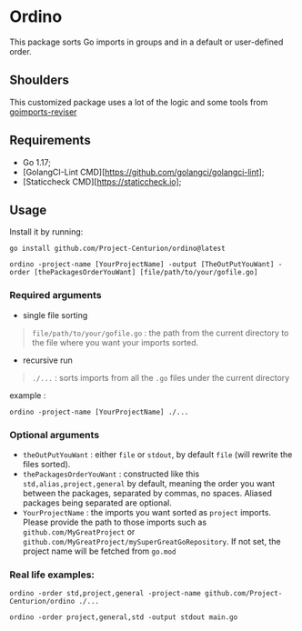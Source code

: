 # Ordino

This package sorts Go imports in groups and in a default or user-defined order. 

## Shoulders

This customized package uses a lot of the logic and some tools from [goimports-reviser](https://github.com/incu6us/goimports-reviser)

## Requirements

* Go 1.17;
* [GolangCI-Lint CMD][https://github.com/golangci/golangci-lint];
* [Staticcheck CMD][https://staticcheck.io];

## Usage

Install it by running:

```shell
go install github.com/Project-Centurion/ordino@latest
```

```shell
ordino -project-name [YourProjectName] -output [TheOutPutYouWant] -order [thePackagesOrderYouWant] [file/path/to/your/gofile.go]
```

### Required arguments

* single file sorting

> `file/path/to/your/gofile.go` : the path from the current directory to the file where you want your imports sorted.

* recursive run

> `./...` : sorts imports from all the `.go` files under the current directory

example :

```shell
ordino -project-name [YourProjectName] ./...
```

### Optional arguments

* `theOutPutYouWant` : either `file` or `stdout`, by default `file` (will rewrite the files sorted).
* `thePackagesOrderYouWant` : constructed like this `std,alias,project,general` by default, meaning the order you want between
the packages, separated by commas, no spaces. Aliased packages being separated are optional.
* `YourProjectName` : the imports you want sorted as `project` imports. Please provide the path to those imports such as `github.com/MyGreatProject`
or `github.com/MyGreatProject/mySuperGreatGoRepository`. If not set, the project name will be fetched from `go.mod`


### Real life examples: 

```shell
ordino -order std,project,general -project-name github.com/Project-Centurion/ordino ./...
```

```shell
ordino -order project,general,std -output stdout main.go
```
